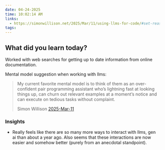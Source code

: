 ```yaml
---
date: 04-24-2025
time: 10:02:14 AM
links:
  - https://simonwillison.net/2025/Mar/11/using-llms-for-code/#set-reasonable-expectations
tags:
---
```


## What did you learn today?
Worked with web searches for getting up to date information from online documentation.

Mental model suggestion when working with llms: 

> My current favorite mental model is to think of them as an over-confident pair programming assistant who’s lightning fast at looking things up, 
> can churn out relevant examples at a moment’s notice and can execute on tedious tasks without complaint.
>
> Simon Willison [2025-Mar-11](https://simonwillison.net/2025/Mar/11/using-llms-for-code/#set-reasonable-expectations)

### Insights
- Really feels like there are so many more ways to interact with llms, gen ai than about a year ago. Also seems that
these interactions are now easier and somehow better (purely from an anecdotal standpoint).